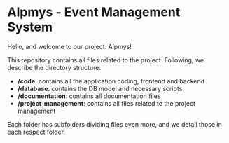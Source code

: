 # Alpmys - Event Management System

Hello, and welcome to our project: Alpmys!

This repository contains all files related to the project. Following, we describe the directory structure:

- **/code**: contains all the application coding, frontend and backend
- **/database**: contains the DB model and necessary scripts
- **/documentation**: contains all documentation files
- **/project-management**: contains all files related to the project management

Each folder has subfolders dividing files even more, and we detail those in each respect folder.
